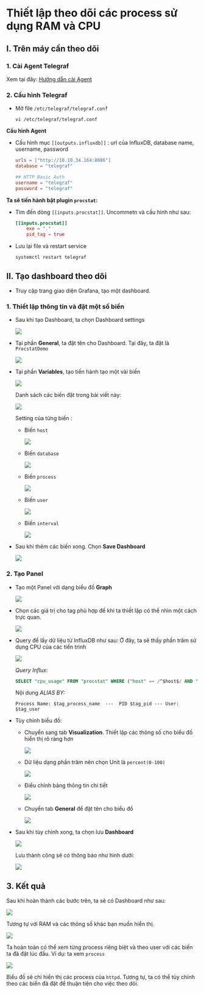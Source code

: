 # Thiết lập theo dõi các process sử dụng RAM và CPU

## I. Trên máy cần theo dõi
### 1. Cài Agent Telegraf
Xem tại đây: [Hướng dẫn cài Agent](..\Install\3-installTelegrafAgent.md)
### 2. Cấu hình Telegraf
- Mở file `/etc/telegraf/telegraf.conf`
    ```
    vi /etc/telegraf/telegraf.conf
    ```

**Cấu hình Agent**
- Cấu hình mục `[[outputs.influxdb]]` : url của InfluxDB, database name, username, password
    ```conf
    urls = ["http://10.10.34.164:8086"]
    database = "telegraf"

    ## HTTP Basic Auth
    username = "telegraf"
    password = "telegraf"
    ```

**Ta sẽ tiến hành bật plugin `procstat`:**
- Tìm đến dòng `[[inputs.procstat]]`. Uncommetn và cấu hình như sau:
    ```conf
    [[inputs.procstat]]
        exe = "."
        pid_tag = true
    ```

- Lưu lại file và restart service
    ```
    systemctl restart telegraf
    ```

## II. Tạo dashboard theo dõi
- Truy cập trang giao diện Grafana, tạo một dashboard.

### 1. Thiết lập thông tin và đặt một số biến
- Sau khi tạo Dashboard, ta chọn Dashboard settings

    <img src="https://i.imgur.com/sRd3W90.png">

- Tại phần **General**, ta đặt tên cho Dashboard. Tại đây, ta đặt là `ProcstatDemo`

    <img src="https://i.imgur.com/eDz4Ing.png">

- Tại phần **Variables**, tạo tiến hành tạo một vài biến

    <img src="https://i.imgur.com/sBdShff.png">

    Danh sách các biến đặt trong bài viết này:

    <img src="https://i.imgur.com/KTJkNTo.png">

    Setting của từng biến :
    - Biến `host`

        <img src="https://i.imgur.com/8omVmZo.png">

    - Biến `database`

        <img src="https://i.imgur.com/8omVmZo.png">

    - Biến `process`

        <img src="https://i.imgur.com/mZk0goD.png">

    - Biến `user`

        <img src="https://i.imgur.com/4ArI0Hy.png">

    - Biến `interval`

        <img src="https://i.imgur.com/G05l3yF.png">

- Sau khi thêm các biến xong. Chọn **Save Dashboard**

    <img src="https://i.imgur.com/hTFTZIi.png">

### 2. Tạo Panel
- Tạo một Panel với dạng biểu đồ **Graph**

    <img src="https://i.imgur.com/to5uBNR.png">

- Chọn các giá trị cho tag phù hợp để khi ta thiết lập có thể nhìn một cách trực quan.

    <img src="https://i.imgur.com/nei7Dy8.png">

- Query để lấy dữ liệu từ InfluxDB như sau: Ở đây, ta sẽ thấy phần trăm sử dụng CPU của các tiến trình

    <img src="https://i.imgur.com/bJKwNtN.png">

    *Query Influx:* 
    ```sql
    SELECT "cpu_usage" FROM "procstat" WHERE ("host" =~ /^$host$/ AND "process_name" =~ /^$process$/ AND "user" =~ /^$user$/) AND $timeFilter GROUP BY *
    ```

    Nội dung *ALIAS BY:* 
    ```
    Process Name: $tag_process_name  ---  PID $tag_pid --- User: $tag_user
    ```

- Tùy chỉnh biểu đồ:
    - Chuyển sang tab **Visualization**. Thiết lập các thông số cho biểu đồ hiển thị rõ ràng hơn

        <img src="https://i.imgur.com/O4PZFMj.png">

    - Dữ liệu dạng phần trăm nên chọn Unit là `percent(0-100)`

        <img src="https://i.imgur.com/tQcictF.png">

    - Điểu chỉnh bảng thông tin chi tiết

        <img src="https://i.imgur.com/qg2mKHt.png">
    
    - Chuyển tab **General** để đặt tên cho biểu đồ

        <img src="https://i.imgur.com/OmD7chE.png">

- Sau khi tùy chỉnh xong, ta chọn lưu **Dashboard**

    <img src="https://i.imgur.com/ubU0G7W.png">

    Lưu thành công sẽ có thông báo như hình dưới:

    <img src="https://i.imgur.com/wgysliN.png">

## 3. Kết quả
Sau khi hoàn thành các bước trên, ta sẽ có Dashboard như sau:

<img src="https://i.imgur.com/MnYaeDp.png">

Tương tự với RAM và các thông số khác bạn muốn hiển thị.

<img src="https://i.imgur.com/sxI5j1T.png">

Ta hoàn toàn có thể xem từng process riêng biệt và theo user với các biến ta đã đặt lúc đầu. Ví dụ: ta xem `process`

<img src="https://i.imgur.com/BpSlF2O.png">

Biểu đồ sẽ chỉ hiển thị các process của `httpd`. Tương tự, ta có thể tùy chỉnh theo các biến đã đặt để thuận tiện cho việc theo dõi.